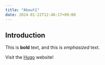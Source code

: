 ```yaml
---
title: "About1"
date: 2024-01-22T12:48:17+09:00
---
```


## Introduction

This is **bold** text, and this is *emphasized* text.

Visit the [Hugo](https://gohugo.io) website!

